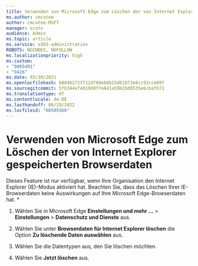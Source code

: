 ```yaml
---
title: Verwenden von Microsoft Edge zum Löschen der von Internet Explorer gespeicherten Browserdaten
ms.author: cmcatee
author: cmcatee-MSFT
manager: scotv
audience: Admin
ms.topic: article
ms.service: o365-administration
ROBOTS: NOINDEX, NOFOLLOW
ms.localizationpriority: high
ms.custom:
- "9005491"
- "9426"
ms.date: 03/30/2021
ms.openlocfilehash: b884b272ff12df89eb8b15d61873e8cc93cce09f
ms.sourcegitcommit: 5fb344efe019d0f7e641a59b2bd0535e6cbafb72
ms.translationtype: HT
ms.contentlocale: de-DE
ms.lasthandoff: 06/29/2022
ms.locfileid: "66505560"
---
```

# <a name="use-microsoft-edge-to-clear-the-browsing-data-stored-by-internet-explorer"></a>Verwenden von Microsoft Edge zum Löschen der von Internet Explorer gespeicherten Browserdaten

Dieses Feature ist nur verfügbar, wenn Ihre Organisation den Internet Explorer (IE)-Modus aktiviert hat. Beachten Sie, dass das Löschen Ihrer IE-Browserdaten keine Auswirkungen auf Ihre Microsoft Edge-Browserdaten hat.
*
1. Wählen Sie in Microsoft Edge **Einstellungen und mehr ...** > **Einstellungen** > **Datenschutz und Dienste** aus.

1. Wählen Sie unter **Browserdaten für Internet Explorer löschen** die Option **Zu löschende Daten auswählen** aus.

1. Wählen Sie die Datentypen aus, den Sie löschen möchten.

1. Wählen Sie **Jetzt löschen** aus.